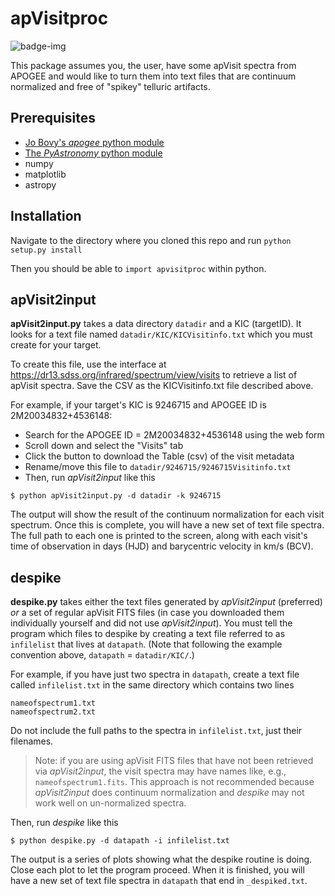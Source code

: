 # apVisitproc

![badge-img](https://img.shields.io/badge/Improved%20at-%23AstroHackWeek-8063d5.svg?style=flat)

This package assumes you, the user, have some apVisit spectra from
APOGEE and would like to turn them into text files that are continuum normalized 
and free of "spikey" telluric artifacts.

## Prerequisites

* [Jo Bovy's *apogee* python module](https://github.com/jobovy/apogee)
* [The *PyAstronomy* python module](https://pyastronomy.readthedocs.io)
* numpy
* matplotlib
* astropy

## Installation

Navigate to the directory where you cloned this repo and run
`python setup.py install`

Then you should be able to `import apvisitproc` within python.


## apVisit2input

**apVisit2input.py** takes a data directory `datadir` and a KIC (targetID).
It looks for a text file named `datadir/KIC/KICVisitinfo.txt` which you must
create for your target.

To create this file, use the interface at <https://dr13.sdss.org/infrared/spectrum/view/visits>
to retrieve a list of apVisit spectra. Save the CSV as the KICVisitinfo.txt file described above.

For example, if your target's KIC is 9246715 and APOGEE ID is 2M20034832+4536148:

* Search for the APOGEE ID = 2M20034832+4536148 using the web form
* Scroll down and select the "Visits" tab
* Click the button to download the Table (csv) of the visit metadata
* Rename/move this file to `datadir/9246715/9246715Visitinfo.txt`
* Then, run *apVisit2input* like this

`$ python apVisit2input.py -d datadir -k 9246715`

The output will show the result of the continuum normalization for each visit spectrum.
Once this is complete, you will have a new set of text file spectra.
The full path to each one is printed to the screen, along with each visit's time
of observation in days (HJD) and barycentric velocity in km/s (BCV).



## despike

**despike.py** takes either the text files generated by *apVisit2input* (preferred) *or* a set
of regular apVisit FITS files (in case you downloaded them individually yourself
and did not use *apVisit2input*). You must tell the program which files to despike 
by creating a text file referred to as `infilelist` that lives at `datapath`.
(Note that following the example convention above, `datapath` = `datadir/KIC/`.)

For example, if you have just two spectra in `datapath`, create a text file
called `infilelist.txt` in the same directory which contains two lines

    nameofspectrum1.txt
    nameofspectrum2.txt

Do not include the full paths to the spectra in `infilelist.txt`, just their filenames.

> Note: if you are using apVisit FITS files that have not been retrieved via *apVisit2input*,
the visit spectra may have names like, e.g., `nameofspectrum1.fits`.
This approach is not recommended because *apVisit2input* does continuum normalization
and *despike* may not work well on un-normalized spectra.

Then, run *despike* like this

`$ python despike.py -d datapath -i infilelist.txt`

The output is a series of plots showing what the despike routine is doing.
Close each plot to let the program proceed. When it is finished, you will have
a new set of text file spectra in `datapath` that end in `_despiked.txt`.
